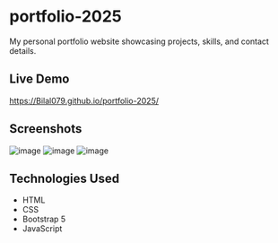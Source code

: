 # portfolio-2025
My personal portfolio website showcasing projects, skills, and contact details.

## Live Demo  
https://Bilal079.github.io/portfolio-2025/

## Screenshots  
![image](https://github.com/user-attachments/assets/1b84be87-a1e7-4d8d-8d42-d27bae5e961c)
![image](https://github.com/user-attachments/assets/bac14c4f-2efe-4bcf-bc43-a4192b2954e3)
![image](https://github.com/user-attachments/assets/9fc3652c-bfc7-480a-b468-e3c82190da00)


## Technologies Used  
- HTML  
- CSS  
- Bootstrap 5  
- JavaScript  
